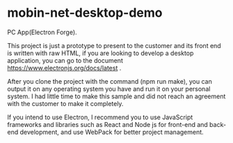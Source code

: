 # mobin-net-desktop-demo
PC App(Electron Forge).

This project is just a prototype to present to the customer and its front end is written with raw HTML,
if you are looking to develop a desktop application, you can go to the document https://www.electronjs.org/docs/latest .

After you clone the project with the command (npm run make), you can output it on any operating system you have and run it on your personal system.
I had little time to make this sample and did not reach an agreement with the customer to make it completely.

If you intend to use Electron, I recommend you to use JavaScript frameworks and libraries such as React and Node js for front-end and back-end development,
and use WebPack for better project management.
